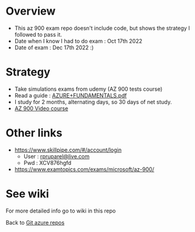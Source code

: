 # Overview

- This az 900 exam repo doesn't include code, but shows the strategy I followed to pass it.
- Date when I know I had to do exam : Oct 17th 2022
- Date of exam : Dec 17th 2022 :)

# Strategy

- Take simulations exams from udemy (AZ 900 tests course)
- Read a guide : [AZURE+FUNDAMENTALS.pdf](https://github.com/ulysesrico33/az-900-exam/files/10339054/AZURE%2BFUNDAMENTALS.pdf)
- I study for 2 months, alternating days, so 30 days of net study.
- [AZ 900 Video course](https://www.youtube.com/watch?v=7w88KBVesPI&list=PLcE6iQkoRxhZNNc6TFna52GQDCFHnqsUy&index=3)

# Other links

- https://www.skillpipe.com/#/account/login
   - User : rpruparel@live.com
   - Pwd : XCV876hgfd
- https://www.examtopics.com/exams/microsoft/az-900/   
   
   
# See wiki

For more detailed info go to wiki in this repo

Back to [Git azure repos](https://github.com/ulysesrico33/myAzureCertifications.git)
